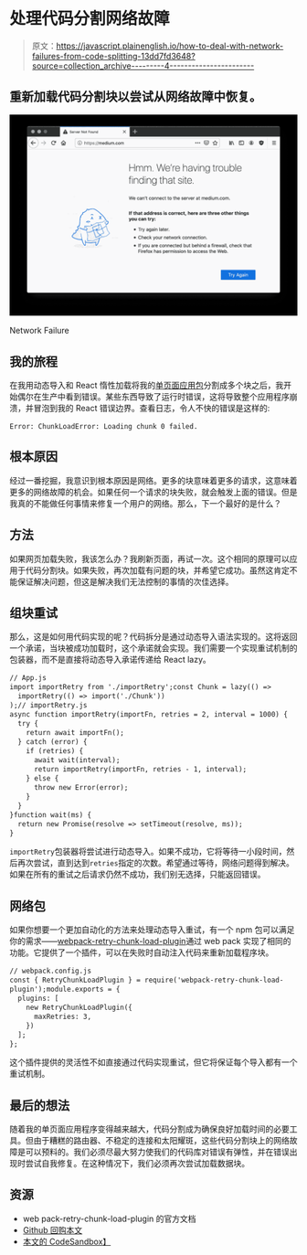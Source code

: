 # 处理代码分割网络故障

> 原文：<https://javascript.plainenglish.io/how-to-deal-with-network-failures-from-code-splitting-13dd7fd3648?source=collection_archive---------4----------------------->

## 重新加载代码分割块以尝试从网络故障中恢复。

![](img/8c66cf80842c4e061cc59b67df2acbeb.png)

Network Failure

## 我的旅程

在我用动态导入和 React 惰性加载将我的[单页面应用包](/a-guide-to-react-lazy-loading-6bca6be7159)分割成多个块之后，我开始偶尔在生产中看到错误。某些东西导致了运行时错误，这将导致整个应用程序崩溃，并冒泡到我的 React 错误边界。查看日志，令人不快的错误是这样的:

```
Error: ChunkLoadError: Loading chunk 0 failed.
```

## 根本原因

经过一番挖掘，我意识到根本原因是网络。更多的块意味着更多的请求，这意味着更多的网络故障的机会。如果任何一个请求的块失败，就会触发上面的错误。但是我真的不能做任何事情来修复一个用户的网络。那么，下一个最好的是什么？

## 方法

如果网页加载失败，我该怎么办？我刷新页面，再试一次。这个相同的原理可以应用于代码分割块。如果失败，再次加载有问题的块，并希望它成功。虽然这肯定不能保证解决问题，但这是解决我们无法控制的事情的次佳选择。

## 组块重试

那么，这是如何用代码实现的呢？代码拆分是通过动态导入语法实现的。这将返回一个承诺，当块被成功加载时，这个承诺就会实现。我们需要一个实现重试机制的包装器，而不是直接将动态导入承诺传递给 React lazy。

```
// App.js
import importRetry from './importRetry';const Chunk = lazy(() =>
  importRetry(() => import('./Chunk'))
);// importRetry.js
async function importRetry(importFn, retries = 2, interval = 1000) {
  try {
    return await importFn();
  } catch (error) {
    if (retries) {
      await wait(interval);
      return importRetry(importFn, retries - 1, interval);
    } else {
      throw new Error(error);
    }
  }
}function wait(ms) {
  return new Promise(resolve => setTimeout(resolve, ms));
}
```

`importRetry`包装器将尝试进行动态导入。如果不成功，它将等待一小段时间，然后再次尝试，直到达到`retries`指定的次数。希望通过等待，网络问题得到解决。如果在所有的重试之后请求仍然不成功，我们别无选择，只能返回错误。

## 网络包

如果你想要一个更加自动化的方法来处理动态导入重试，有一个 npm 包可以满足你的需求——[webpack-retry-chunk-load-plugin](https://www.npmjs.com/package/webpack-retry-chunk-load-plugin)通过 web pack 实现了相同的功能。它提供了一个插件，可以在失败时自动注入代码来重新加载程序块。

```
// webpack.config.js
const { RetryChunkLoadPlugin } = require('webpack-retry-chunk-load-plugin');module.exports = {
  plugins: [
    new RetryChunkLoadPlugin({
      maxRetries: 3,
    })
  ];
};
```

这个插件提供的灵活性不如直接通过代码实现重试，但它将保证每个导入都有一个重试机制。

## 最后的想法

随着我的单页面应用程序变得越来越大，代码分割成为确保良好加载时间的必要工具。但由于糟糕的路由器、不稳定的连接和太阳耀斑，这些代码分割块上的网络故障是可以预料的。我们必须尽最大努力使我们的代码库对错误有弹性，并在错误出现时尝试自我修复。在这种情况下，我们必须再次尝试加载数据块。

## 资源

*   web pack-retry-chunk-load-plugin 的官方文档
*   [Github 回购本文](https://github.com/mjchang/medium/tree/master/chunk-retry)
*   [本文的 CodeSandbox】](https://codesandbox.io/s/github/mjchang/medium/tree/master/chunk-retry)